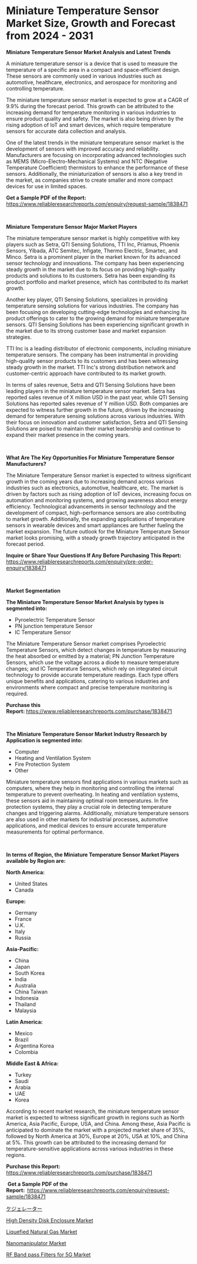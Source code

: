 <p><h1>Miniature Temperature Sensor Market Size, Growth and Forecast from 2024 - 2031</h1></p><p><strong>Miniature Temperature Sensor Market Analysis and Latest Trends</strong></p>
<p><p>A miniature temperature sensor is a device that is used to measure the temperature of a specific area in a compact and space-efficient design. These sensors are commonly used in various industries such as automotive, healthcare, electronics, and aerospace for monitoring and controlling temperature.</p><p>The miniature temperature sensor market is expected to grow at a CAGR of 9.9% during the forecast period. This growth can be attributed to the increasing demand for temperature monitoring in various industries to ensure product quality and safety. The market is also being driven by the rising adoption of IoT and smart devices, which require temperature sensors for accurate data collection and analysis.</p><p>One of the latest trends in the miniature temperature sensor market is the development of sensors with improved accuracy and reliability. Manufacturers are focusing on incorporating advanced technologies such as MEMS (Micro-Electro-Mechanical Systems) and NTC (Negative Temperature Coefficient) thermistors to enhance the performance of these sensors. Additionally, the miniaturization of sensors is also a key trend in the market, as companies strive to create smaller and more compact devices for use in limited spaces.</p></p>
<p><strong>Get a Sample PDF of the Report:&nbsp;</strong> <a href="https://www.reliableresearchreports.com/enquiry/request-sample/1838471">https://www.reliableresearchreports.com/enquiry/request-sample/1838471</a></p>
<p>&nbsp;</p>
<p><strong>Miniature Temperature Sensor Major Market Players</strong></p>
<p><p>The miniature temperature sensor market is highly competitive with key players such as Setra, QTI Sensing Solutions, TTI Inc, Priamus, Phoenix Sensors, Yibada, ATC Semitec, Infigate, Thermo Electric, Smartec, and Minco. Setra is a prominent player in the market known for its advanced sensor technology and innovations. The company has been experiencing steady growth in the market due to its focus on providing high-quality products and solutions to its customers. Setra has been expanding its product portfolio and market presence, which has contributed to its market growth.</p><p>Another key player, QTI Sensing Solutions, specializes in providing temperature sensing solutions for various industries. The company has been focusing on developing cutting-edge technologies and enhancing its product offerings to cater to the growing demand for miniature temperature sensors. QTI Sensing Solutions has been experiencing significant growth in the market due to its strong customer base and market expansion strategies.</p><p>TTI Inc is a leading distributor of electronic components, including miniature temperature sensors. The company has been instrumental in providing high-quality sensor products to its customers and has been witnessing steady growth in the market. TTI Inc's strong distribution network and customer-centric approach have contributed to its market growth.</p><p>In terms of sales revenue, Setra and QTI Sensing Solutions have been leading players in the miniature temperature sensor market. Setra has reported sales revenue of X million USD in the past year, while QTI Sensing Solutions has reported sales revenue of Y million USD. Both companies are expected to witness further growth in the future, driven by the increasing demand for temperature sensing solutions across various industries. With their focus on innovation and customer satisfaction, Setra and QTI Sensing Solutions are poised to maintain their market leadership and continue to expand their market presence in the coming years.</p></p>
<p>&nbsp;</p>
<p><strong>What Are The Key Opportunities For Miniature Temperature Sensor Manufacturers?</strong></p>
<p><p>The Miniature Temperature Sensor market is expected to witness significant growth in the coming years due to increasing demand across various industries such as electronics, automotive, healthcare, etc. The market is driven by factors such as rising adoption of IoT devices, increasing focus on automation and monitoring systems, and growing awareness about energy efficiency. Technological advancements in sensor technology and the development of compact, high-performance sensors are also contributing to market growth. Additionally, the expanding applications of temperature sensors in wearable devices and smart appliances are further fueling the market expansion. The future outlook for the Miniature Temperature Sensor market looks promising, with a steady growth trajectory anticipated in the forecast period.</p></p>
<p><strong>Inquire or Share Your Questions If Any Before Purchasing This Report:</strong> <a href="https://www.reliableresearchreports.com/enquiry/pre-order-enquiry/1838471">https://www.reliableresearchreports.com/enquiry/pre-order-enquiry/1838471</a></p>
<p>&nbsp;</p>
<p><strong>Market Segmentation</strong></p>
<p><strong>The Miniature Temperature Sensor Market Analysis by types is segmented into:</strong></p>
<p><ul><li>Pyroelectric Temperature Sensor</li><li>PN junction temperature Sensor</li><li>IC Temperature Sensor</li></ul></p>
<p><p>The Miniature Temperature Sensor market comprises Pyroelectric Temperature Sensors, which detect changes in temperature by measuring the heat absorbed or emitted by a material; PN Junction Temperature Sensors, which use the voltage across a diode to measure temperature changes; and IC Temperature Sensors, which rely on integrated circuit technology to provide accurate temperature readings. Each type offers unique benefits and applications, catering to various industries and environments where compact and precise temperature monitoring is required.</p></p>
<p><strong>Purchase this Report:&nbsp;</strong><a href="https://www.reliableresearchreports.com/purchase/1838471">https://www.reliableresearchreports.com/purchase/1838471</a></p>
<p>&nbsp;</p>
<p><strong>The Miniature Temperature Sensor Market Industry Research by Application is segmented into:</strong></p>
<p><ul><li>Computer</li><li>Heating and Ventilation System</li><li>Fire Protection System</li><li>Other</li></ul></p>
<p><p>Miniature temperature sensors find applications in various markets such as computers, where they help in monitoring and controlling the internal temperature to prevent overheating. In heating and ventilation systems, these sensors aid in maintaining optimal room temperatures. In fire protection systems, they play a crucial role in detecting temperature changes and triggering alarms. Additionally, miniature temperature sensors are also used in other markets for industrial processes, automotive applications, and medical devices to ensure accurate temperature measurements for optimal performance.</p></p>
<p>&nbsp;</p>
<p><strong>In terms of Region, the Miniature Temperature Sensor Market Players available by Region are:</strong></p>
<p>
    <p> <strong> North America: </strong>
        <ul>
            <li>United States</li>
            <li>Canada</li>
        </ul>
        </p> 
    <p> <strong> Europe: </strong>
        <ul>
            <li>Germany</li>
            <li>France</li>
            <li>U.K.</li>
            <li>Italy</li>
            <li>Russia</li>
        </ul>
        </p> 
    <p> <strong> Asia-Pacific: </strong>
        <ul>
            <li>China</li>
            <li>Japan</li>
            <li>South Korea</li>
            <li>India</li>
            <li>Australia</li>
            <li>China Taiwan</li>
            <li>Indonesia</li>
            <li>Thailand</li>
            <li>Malaysia</li>
        </ul>
        </p> 
    <p> <strong> Latin America: </strong>
        <ul>
            <li>Mexico</li>
            <li>Brazil</li>
            <li>Argentina Korea</li>
            <li>Colombia</li>
        </ul>
        </p> 
    <p> <strong> Middle East & Africa: </strong>
        <ul>
            <li>Turkey</li>
            <li>Saudi</li>
            <li>Arabia</li>
            <li>UAE</li>
            <li>Korea</li>
        </ul>
    </p>
    </p>
<p><p>According to recent market research, the miniature temperature sensor market is expected to witness significant growth in regions such as North America, Asia Pacific, Europe, USA, and China. Among these, Asia Pacific is anticipated to dominate the market with a projected market share of 35%, followed by North America at 30%, Europe at 20%, USA at 10%, and China at 5%. This growth can be attributed to the increasing demand for temperature-sensitive applications across various industries in these regions.</p></p>
<p><strong>Purchase this Report: </strong><a href="https://www.reliableresearchreports.com/purchase/1838471">https://www.reliableresearchreports.com/purchase/1838471</a></p>
<p>&nbsp;<strong>Get a Sample PDF of the Report:&nbsp;&nbsp;</strong><a href="https://www.reliableresearchreports.com/enquiry/request-sample/1838471">https://www.reliableresearchreports.com/enquiry/request-sample/1838471</a></p>
<p><strong></strong></p>
<p><p><a href="https://github.com/ReyesKohler20231/Market-Research-Report-List-1/blob/main/268457111809.md">ケジェレーター</a></p><p><a href="https://medium.com/@marceivas98567/decoding-high-density-disk-enclosure-market-metrics-market-share-trends-and-growth-patterns-0f1b2172f17f">High Density Disk Enclosure Market</a></p><p><a href="https://fuschia-pecorino-a6d.notion.site/Liquefied-Natural-Gas-Market-Size-Evaluating-its-Market-Trends-Growth-and-Projections-2024-2031-aa2f9c6dd7e045d8b140a70e3eda750c">Liquefied Natural Gas Market</a></p><p><a href="https://view.publitas.com/reportprime-1/nanomanipulator-market-research-report-provides-critical-insights-that-can-help-shape-business-development-and-investment-strategies/">Nanomanipulator Market</a></p><p><a href="https://medium.com/@trameciabutler41/rf-band-pass-filters-for-5g-market-share-evolution-and-market-growth-trends-2024-2031-282858fd4711">RF Band pass Filters for 5G Market</a></p></p>